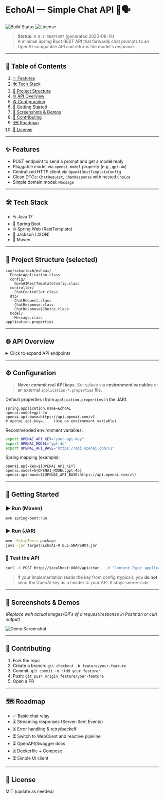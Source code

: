 
# EchoAI — Simple Chat API 🤖🗣️

![Build Status](https://img.shields.io/badge/build-passing-brightgreen)
![License](https://img.shields.io/badge/License-MIT-yellow.svg)

> **Status:** `0.0.1-SNAPSHOT` (generated 2025-08-14)  
> A minimal Spring Boot REST API that forwards chat prompts to an OpenAI-compatible API and returns the model's response.

---

## 📑 Table of Contents
1. [✨ Features](#-features)
2. [🛠 Tech Stack](#-tech-stack)
3. [📂 Project Structure](#-project-structure)
4. [🌐 API Overview](#-api-overview)
5. [⚙️ Configuration](#️-configuration)
6. [🚀 Getting Started](#-getting-started)
7. [📸 Screenshots & Demos](#-screenshots--demos)
8. [🤝 Contributing](#-contributing)
9. [🗺 Roadmap](#-roadmap)
10. [📜 License](#-license)

---

## ✨ Features
- POST endpoint to send a prompt and get a model reply
- Pluggable model via `openai.model` property (e.g., `gpt-4o`)
- Centralized HTTP client via `OpenAIRestTemplateConfig`
- Clean DTOs: `ChatRequest`, `ChatResponse` with nested `Choice`
- Simple domain model: `Message`

---

## 🛠 Tech Stack
- ☕ Java 17
- 🚀 Spring Boot
- 🌐 Spring Web (RestTemplate)
- 🧩 Jackson (JSON)
- 🐘 Maven

---

## 📂 Project Structure (selected)
```
com/sokortech/echoai/
  EchoAiApplication.class
  config/
    OpenAIRestTemplateConfig.class
  controller/
    ChatController.class
  dto/
    ChatRequest.class
    ChatResponse.class
    ChatResponse$Choice.class
  model/
    Message.class
application.properties
```

---

## 🌐 API Overview
<details>
<summary>Click to expand API endpoints</summary>

### 💬 Chat
- **POST** `/api/chat`  
  **Body:**  
  ```json
  {
    "message": "Say hello to the world",
    "model": "gpt-4o"
  }
  ```
  **Response (example):**
  ```json
  {
    "choices": [{ "message": {"role":"assistant","content":"Hello, world!"} }]
  }
  ```

</details>

---

## ⚙️ Configuration
> **Never commit real API keys.**
Set values via **environment variables** or an external `application-*.properties` file.

Default properties (from `application.properties` in the JAR):
```properties
spring.application.name=EchoAI
openai.model=gpt-4o
openai.api-base=https://api.openai.com/v1
# openai.api-key=...  (Use an environment variable)
```

Recommended environment variables:
```bash
export OPENAI_API_KEY="your-api-key"
export OPENAI_MODEL="gpt-4o"
export OPENAI_API_BASE="https://api.openai.com/v1"
```

Spring mapping (example):
```properties
openai.api-key=${OPENAI_API_KEY}
openai.model=${OPENAI_MODEL:gpt-4o}
openai.api-base=${OPENAI_API_BASE:https://api.openai.com/v1}
```

---

## 🚀 Getting Started

### ▶ Run (Maven)
```bash
mvn spring-boot:run
```

### ▶ Run (JAR)
```bash
mvn -DskipTests package
java -jar target/EchoAI-0.0.1-SNAPSHOT.jar
```

### 🔎 Test the API
```bash
curl -X POST http://localhost:8080/api/chat   -H "Content-Type: application/json"   -d '{"message":"Say a short poem about spring"}'
```

> If your implementation reads the key from config (typical), you **do not** send the OpenAI key as a header to your API. It stays server-side.

---

## 📸 Screenshots & Demos
*(Replace with actual images/GIFs of a request/response in Postman or curl output)*

![Demo Screenshot](https://via.placeholder.com/800x400.png?text=EchoAI+Chat+Demo)

---

## 🤝 Contributing
1. Fork the repo
2. Create a branch: `git checkout -b feature/your-feature`
3. Commit: `git commit -m "Add your feature"`
4. Push: `git push origin feature/your-feature`
5. Open a PR

---

## 🗺 Roadmap
- ✅ Basic chat relay
- ⏳ Streaming responses (Server-Sent Events)
- ⏳ Error handling & retry/backoff
- ⏳ Switch to WebClient and reactive pipeline
- ⏳ OpenAPI/Swagger docs
- ⏳ Dockerfile + Compose
- ⏳ Simple UI client

---

## 📜 License
MIT (update as needed)
